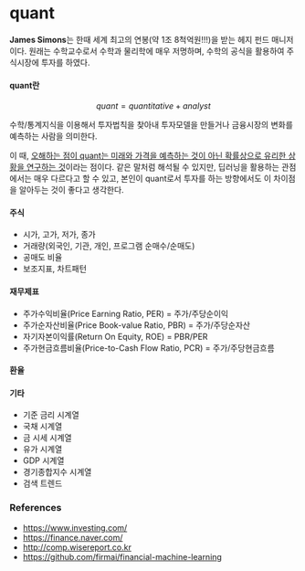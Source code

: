 # quant

**James Simons**는 한때 세계 최고의 연봉(약 1조 8척억원!!!)을 받는 헤지 펀드 매니저이다. 원래는 수학교수로서 수학과 물리학에 매우 저명하며, 수학의 공식을 활용하여 주식시장에 투자를 하였다.

#### quant란 

$$ quant = quantitative + analyst $$

수학/통계지식을 이용해서 투자법칙을 찾아내 투자모델을 만들거나 금융시장의 변화를 예측하는 사람을 의미한다.

이 때, <U>오해하는 점이 quant는 미래와 가격을 예측하는 것이 아닌 확률상으로 유리한 상황을 연구하는 것</U>이라는 점이다. 같은 말처럼 해석될 수 있지만, 딥러닝을 활용하는 관점에서는 매우 다르다고 할 수 있고, 본인이 quant로서 투자를 하는 방향에서도 이 차이점을 알아두는 것이 좋다고 생각한다. 









#### 주식
* 시가, 고가, 저가, 종가
* 거래량(외국인, 기관, 개인, 프로그램 순매수/순매도)
* 공매도 비율
* 보조지표, 차트패턴

#### 재무제표
* 주가수익비율(Price Earning Ratio, PER) = 주가/주당순이익
* 주가순자산비율(Price Book-value Ratio, PBR) = 주가/주당순자산
* 자기자본이익률(Return On Equity, ROE) = PBR/PER
* 주가현금흐름비율(Price-to-Cash Flow Ratio, PCR) = 주가/주당현금흐름

#### 환율

#### 기타
* 기준 금리 시계열
* 국채 시계열
* 금 시세 시계열
* 유가 시계열
* GDP 시계열
* 경기종합지수 시계열
* 검색 트렌드

### References
* https://www.investing.com/
* https://finance.naver.com/
* http://comp.wisereport.co.kr
* https://github.com/firmai/financial-machine-learning
